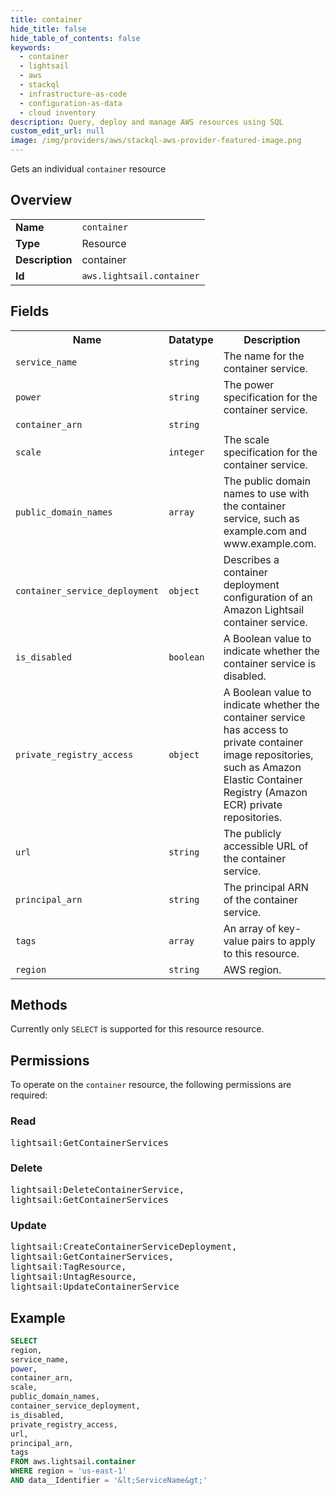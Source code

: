 ```yaml
---
title: container
hide_title: false
hide_table_of_contents: false
keywords:
  - container
  - lightsail
  - aws
  - stackql
  - infrastructure-as-code
  - configuration-as-data
  - cloud inventory
description: Query, deploy and manage AWS resources using SQL
custom_edit_url: null
image: /img/providers/aws/stackql-aws-provider-featured-image.png
---
```

Gets an individual <code>container</code> resource

## Overview
<table><tbody>
<tr><td><b>Name</b></td><td><code>container</code></td></tr>
<tr><td><b>Type</b></td><td>Resource</td></tr>
<tr><td><b>Description</b></td><td>container</td></tr>
<tr><td><b>Id</b></td><td><code>aws.lightsail.container</code></td></tr>
</tbody></table>

## Fields
<table><tbody>
<tr><th>Name</th><th>Datatype</th><th>Description</th></tr>
<tr><td><code>service_name</code></td><td><code>string</code></td><td>The name for the container service.</td></tr>
<tr><td><code>power</code></td><td><code>string</code></td><td>The power specification for the container service.</td></tr>
<tr><td><code>container_arn</code></td><td><code>string</code></td><td></td></tr>
<tr><td><code>scale</code></td><td><code>integer</code></td><td>The scale specification for the container service.</td></tr>
<tr><td><code>public_domain_names</code></td><td><code>array</code></td><td>The public domain names to use with the container service, such as example.com and www.example.com.</td></tr>
<tr><td><code>container_service_deployment</code></td><td><code>object</code></td><td>Describes a container deployment configuration of an Amazon Lightsail container service.</td></tr>
<tr><td><code>is_disabled</code></td><td><code>boolean</code></td><td>A Boolean value to indicate whether the container service is disabled.</td></tr>
<tr><td><code>private_registry_access</code></td><td><code>object</code></td><td>A Boolean value to indicate whether the container service has access to private container image repositories, such as Amazon Elastic Container Registry (Amazon ECR) private repositories.</td></tr>
<tr><td><code>url</code></td><td><code>string</code></td><td>The publicly accessible URL of the container service.</td></tr>
<tr><td><code>principal_arn</code></td><td><code>string</code></td><td>The principal ARN of the container service.</td></tr>
<tr><td><code>tags</code></td><td><code>array</code></td><td>An array of key-value pairs to apply to this resource.</td></tr>
<tr><td><code>region</code></td><td><code>string</code></td><td>AWS region.</td></tr>

</tbody></table>

## Methods
Currently only <code>SELECT</code> is supported for this resource resource.

## Permissions

To operate on the <code>container</code> resource, the following permissions are required:

### Read
<pre>
lightsail:GetContainerServices</pre>

### Delete
<pre>
lightsail:DeleteContainerService,
lightsail:GetContainerServices</pre>

### Update
<pre>
lightsail:CreateContainerServiceDeployment,
lightsail:GetContainerServices,
lightsail:TagResource,
lightsail:UntagResource,
lightsail:UpdateContainerService</pre>


## Example
```sql
SELECT
region,
service_name,
power,
container_arn,
scale,
public_domain_names,
container_service_deployment,
is_disabled,
private_registry_access,
url,
principal_arn,
tags
FROM aws.lightsail.container
WHERE region = 'us-east-1'
AND data__Identifier = '&lt;ServiceName&gt;'
```
